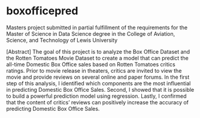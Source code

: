 # boxofficepred
Masters project submitted in partial fulfillment of the requirements for the Master of Science in Data Science degree in the College of Aviation, Science, and Technology of Lewis University

[Abstract]
The goal of this project is to analyze the Box Office Dataset and the Rotten Tomatoes Movie Dataset to create a model that can predict the all-time Domestic Box Office sales based on Rotten Tomatoes critics ratings. Prior to movie release in theaters, critics are invited to view the movie and provide reviews on several online and paper forums. In the first step of this analysis, I identified which components are the most influential in predicting Domestic Box Office Sales. Second, I showed that it is possible to build a powerful prediction model using regression. Lastly, I confirmed that the content of critics’ reviews can positively increase the accuracy of predicting Domestic Box Office Sales. 
